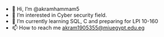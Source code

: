 - 👋 Hi, I’m @akramhammam5
- 👀 I’m interested in Cyber security field.
- 🌱 I’m currently learning SQL, C and preparing for LPI 10-160
- 📫 How to reach me akram1905355@miuegypt.edu.eg

<!---
akramhammam5/akramhammam5 is a ✨ special ✨ repository because its `README.md` (this file) appears on your GitHub profile.
You can click the Preview link to take a look at your changes.
--->
